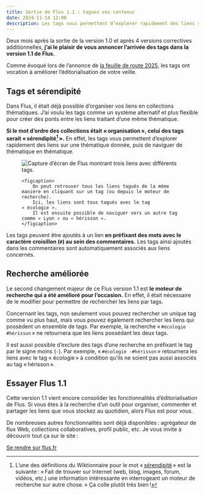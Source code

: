 ```yaml
---
title: Sortie de Flus 1.1 : taguez vos contenus
date: 2024-11-14 12:00
description: Les tags vous permettent d’explorer rapidement des liens sur une thématique donnée, puis de naviguer de thématique en thématique.
---
```


Deux mois après la sortie de la version 1.0 et après 4 versions correctives additionnelles, **j’ai le plaisir de vous annoncer l’arrivée des tags dans la version 1.1 de Flus.**

Comme évoqué lors de l’annonce de [la feuille de route 2025](feuille-de-route-2025.html), les tags ont vocation à améliorer l’éditorialisation de votre veille.

## Tags et sérendipité

Dans Flus, il était déjà possible d’organiser vos liens en collections thématiques.
J’ai voulu les tags comme un système alternatif et plus flexible pour créer des ponts entre les liens traitant d’une même thématique.

**Si le mot d’ordre des collections était « organisation », celui des tags serait « sérendipité[^1] ».**
En effet, les tags vous permettent d’explorer rapidement des liens sur une thématique donnée, puis de naviguer de thématique en thématique.

[^1]: L’une des définitions du Wiktionnaire pour le mot « [sérendipité](https://fr.wiktionary.org/wiki/s%C3%A9rendipit%C3%A9) » est la suivante : « Fait de trouver sur Internet (web, blog, images, forum, vidéos, etc.) une information intéressante en interrogeant un moteur de recherche sur autre chose. » Ça colle plutôt très bien !

<figure class="panel panel--rounded panel--grey">
    <img class="illustration" src="images/flus-tags.webp" alt="Capture d’écran de Flus montrant trois liens avec différents tags.">

    <figcaption>
        On peut retrouver tous les liens tagués de la même manière en cliquant sur un tag (ou depuis le moteur de recherche).
        Ici, les liens sont tous tagués avec le tag « écologie ».
        Il est ensuite possible de naviguer vers un autre tag comme « Lyon » ou « hérisson ».
    </figcaption>
</figure>

Les tags peuvent être ajoutés à un lien **en préfixant des mots avec le caractère croisillon (`#`) au sein des commentaires.**
Les tags ainsi ajoutés dans les commentaires sont automatiquement associés aux liens concernés.

## Recherche améliorée

Le second changement majeur de ce Flus version 1.1 est **le moteur de recherche qui a été amélioré pour l’occasion.**
En effet, il était nécessaire de le modifier pour permettre de rechercher les liens par tags.

Concernant les tags, non seulement vous pouvez rechercher un unique tag comme vu plus haut, mais vous pouvez également rechercher les liens qui possèdent un ensemble de tags.
Par exemple, la recherche « `#écologie #hérisson` » ne retournera que les liens possédant les deux tags.

Il est aussi possible d’exclure des tags d’une recherche en préfixant le tag par le signe moins (`-`).
Par exemple, « `#écologie -#hérisson` » retournera les liens avec le tag « écologie » à condition qu’ils ne soient pas aussi associés au tag « hérisson ».

## Essayer Flus 1.1

Cette version 1.1 vient encore consolider les fonctionnalités d’éditorialisation de Flus.
Si vous êtes à la recherche d’un outil pour organiser, commenter et partager les liens que vous stockez au quotidien, alors Flus est pour vous.

De nombreuses autres fonctionnalités sont déjà disponibles : agrégateur de flux Web, collections collaboratives, profil public, etc.
Je vous invite à découvrir tout ça sur le site :

<p class="text--center">
    <a class="button button--primary" href="https://flus.fr">
        Se rendre sur flus.fr
    </a>
</p>

